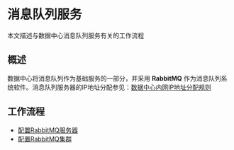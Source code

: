 # 消息队列服务
本文描述与数据中心消息队列服务有关的工作流程

## 概述
数据中心将消息队列作为基础服务的一部分，并采用 **RabbitMQ** 作为消息队列系统软件。消息队列服务器的IP地址分配参见：[数据中心内网IP地址分配规则](./../../../../kb/dc-private-ip.md)

## 工作流程

- [配置RabbitMQ服务器](setup-rabbitmq-server.md)
- [配置RabbitMQ集群](setup-rabbitmq-cluster.md)